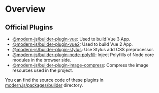 # Overview

## Official Plugins

- [@modern-js/builder-plugin-vue](/plugins/plugin-vue.html): Used to build Vue 3 App.
- [@modern-js/builder-plugin-vue2](/plugins/plugin-vue2.html): Used to build Vue 2 App.
- [@modern-js/builder-plugin-stylus](/plugins/plugin-stylus.html): Use Stylus add CSS preprocessor.
- [@modern-js/builder-plugin-node-polyfill](/plugins/plugin-node-polyfill.html): Inject Polyfills of Node core modules in the browser side.
- [@modern-js/builder-plugin-image-compress](/plugins/plugin-image-compress.html): Compress the image resources used in the project.

You can find the source code of these plugins in [modern.js/packages/builder](https://github.com/web-infra-dev/modern.js/tree/main/packages/builder) directory.
